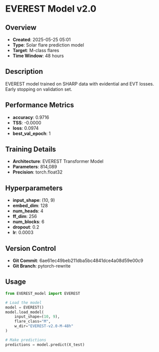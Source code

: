# EVEREST Model v2.0

## Overview
- **Created**: 2025-05-25 05:01
- **Type**: Solar flare prediction model
- **Target**: M-class flares
- **Time Window**: 48 hours

## Description
EVEREST model trained on SHARP data with evidential and EVT losses. Early stopping on validation set.

## Performance Metrics
- **accuracy**: 0.9716
- **TSS**: -0.0000
- **loss**: 0.0974
- **best_val_epoch**: 1


## Training Details
- **Architecture**: EVEREST Transformer Model
- **Parameters**: 814,089
- **Precision**: torch.float32

## Hyperparameters
- **input_shape**: (10, 9)
- **embed_dim**: 128
- **num_heads**: 4
- **ff_dim**: 256
- **num_blocks**: 6
- **dropout**: 0.2
- **lr**: 0.0003

## Version Control
- **Git Commit**: 6ae61ec49beb211dba5bc4841dce4a08d59e00c9
- **Git Branch**: pytorch-rewrite

## Usage
```python
from EVEREST_model import EVEREST

# Load the model
model = EVEREST()
model.load_model(
    input_shape=(10, 9),
    flare_class="M",
    w_dir="EVEREST-v2.0-M-48h"
)

# Make predictions
predictions = model.predict(X_test)
```
